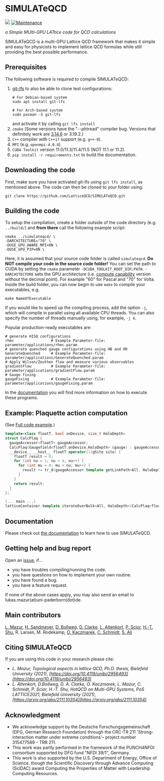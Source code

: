 # SIMULATeQCD


[![](https://img.shields.io/badge/docs-dev-blue.svg)](https://latticeqcd.github.io/SIMULATeQCD)
[![Maintenance](https://img.shields.io/badge/Maintained%3F-yes-green.svg)](https://github.com/LatticeQCD/SIMULATeQCD/commits/main)


*a SImple MUlti-GPU LATtice code for QCD calculations*


SIMULATeQCD is a multi-GPU Lattice QCD framework that makes it simple and easy for physicists to implement lattice QCD formulas while still providing the best possible performance.


## Prerequisites

The following software is required to compile SIMULATeQCD:

1. [git-lfs](https://git-lfs.github.com/) to also be able to clone test configurations:
    ```shell
    # For Debian-based system
    sudo apt install git-lfs
     
    # For Arch-based system
    sudo pacman -S git-lfs
    ```
    and activate it by calling `git lfs install`
2. `cmake` (Some versions have the "--phtread" compiler bug. Versions that definitely work are [3.14.6](https://gitlab.kitware.com/cmake/cmake/tree/v3.14.6) or 3.19.2.)
3. `C++` compiler with `C++17` support  (e.g. `g++-9`).
4. `MPI` (e.g. `openmpi-4.0.4`).
5. `CUDA Toolkit` version 11.0/11.3/11.4/11.5 (NOT 11.1 or 11.2).
6. `pip install -r requirements.txt` to build the documentation.

## Downloading the code

First, make sure you have activated git-lfs using `git lfs install`, as mentioned above. 
The code can then be cloned to your folder using:
```shell
git clone https://github.com/LatticeQCD/SIMULATeQCD.git
```


## Building the code

To setup the compilation, create a folder outside of the code directory (e.g. `../build/`) and **from there** call the following example script: 
```shell
cmake ../simulateqcd/ \
-DARCHITECTURE="70" \
-DUSE_GPU_AWARE_MPI=ON \
-DUSE_GPU_P2P=ON \
``` 
Here, it is assumed that your source code folder is called `simulateqcd`. **Do NOT compile your code in the source code folder!**
You can set the path to CUDA by setting the `cmake` parameter `-DCUDA_TOOLKIT_ROOT_DIR:PATH`.
`-DARCHITECTURE` sets the GPU architecture (i.e. [compute capability](https://en.wikipedia.org/wiki/CUDA#GPUs_supported) version without the decimal point). For example "60" for Pascal and "70" for Volta. 
Inside the build folder, you can now begin to use `make` to compile your executables, e.g. 
```shell
make NameOfExecutable
```
If you would like to speed up the compiling process, add the option `-j`, which will compile in parallel using all available CPU threads. You can also specify the number of threads manually using, for example, `-j 4`.

Popular production-ready executables are:
```Shell
# generate HISQ configurations
rhmc                 # Example Parameter-file: parameter/applications/rhmc.param
# generate quenched gauge configurations using HB and OR
GenerateQuenched     # Example Parameter-file: parameter/applications/GenerateQuenched.param
# Apply Wilson/Zeuthen flow and measure various observables
gradientFlow         # Example Parameter-file: parameter/applications/gradientFlow.param
# Gauge fixing
gaugeFixing          # Example Parameter-file: parameter/applications/gaugeFixing.param
```
In the [documentation](https://latticeqcd.github.io/SIMULATeQCD/03_applications/applications.html) you will find more information on how to execute these programs.

## Example: Plaquette action computation

(See [Full code example](https://github.com/LatticeQCD/SIMULATeQCD/blob/main/src/examples/main_plaquette.cu).)

```C++
template<class floatT, bool onDevice, size_t HaloDepth>
struct CalcPlaq {
  gaugeAccessor<floatT> gaugeAccessor;
  CalcPlaq(Gaugefield<floatT,onDevice,HaloDepth> &gauge) : gaugeAccessor(gauge.getAccessor()){}
  __device__ __host__ floatT operator()(gSite site) {
    floatT result = 0;
    for (int nu = 1; nu < 4; nu++) {
      for (int mu = 0; mu < nu; mu++) {
        result += tr_d(gaugeAccessor.template getLinkPath<All, HaloDepth>(site, mu, nu, Back(mu), Back(nu)));
      }
    }
    return result;
  }
};

(... main ...)
latticeContainer.template iterateOverBulk<All, HaloDepth>(CalcPlaq<floatT, HaloDepth>(gauge))
```


## Documentation

Please check out [the documentation](https://latticeqcd.github.io/SIMULATeQCD) to learn how to use SIMULATeQCD.

## Getting help and bug report
Open an [issue](https://github.com/LatticeQCD/SIMULATeQCD/issues), if...
- you have troubles compiling/running the code.
- you have questions on how to implement your own routine.
- you have found a bug.
- you have a feature request.

If none of the above cases apply, you may also send an email to lukas.mazur(at)uni-paderborn(dot)de.


## Main contributors

[L. Mazur](https://github.com/lukas-mazur), [H. Sandmeyer](https://github.com/hsandmeyer), [D. Bollweg](https://github.com/dbollweg), [D. Clarke](https://github.com/clarkedavida), [L. Altenkort](https://github.com/luhuhis), [P. Scior](https://github.com/philomat), [H.-T. Shu](https://github.com/haitaoshu), R. Larsen, M. Rodekamp, [O. Kaczmarek](https://github.com/olaf-kaczmarek), [C. Schmidt](https://github.com/schmidt74), [S. Ali](https://github.com/Sajidali1031)

## Citing SIMULATeQCD

If you are using this code in your research please cite:

- *L. Mazur, Topological aspects in lattice QCD, Ph.D. thesis, Bielefeld University (2021), [https://doi.org/10.4119/unibi/2956493](https://doi.org/10.4119/unibi/2956493)*
- *L. Altenkort, D.Bollweg, D. A. Clarke, O. Kaczmarek, L. Mazur, C. Schmidt, P. Scior, H.-T. Shu, HotQCD on Multi-GPU Systems, PoS LATTICE2021, Bielefeld University (2021), [https://arxiv.org/abs/2111.10354](https://arxiv.org/abs/2111.10354)*

## Acknowledgment

- We acknowledge support by the Deutsche Forschungsgemeinschaft (DFG, German Research Foundation) through the CRC-TR 211 'Strong-interaction matter under extreme conditions'– project number 315477589 – TRR 211.
- This work was partly performed in the framework of the PUNCH4NFDI consortium supported by DFG fund "NFDI 39/1", Germany.
- This work is also supported by the U.S. Department of Energy, Office of Science, though the Scientific Discovery through Advance Computing (SciDAC) award 
Computing the Properties of Matter with Leadership Computing Resources. 
